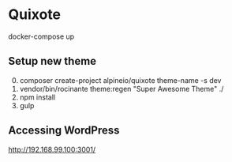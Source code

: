 # Quixote

docker-compose up


## Setup new theme

0. composer create-project alpineio/quixote theme-name -s dev
1. vendor/bin/rocinante theme:regen "Super Awesome Theme" ./
2. npm install
3. gulp

## Accessing WordPress

http://192.168.99.100:3001/
